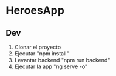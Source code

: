 # HeroesApp

## Dev

1. Clonar el proyecto
2. Ejecutar "npm install"
3. Levantar backend "npm run backend"
4. Ejecutar la app "ng serve -o"


